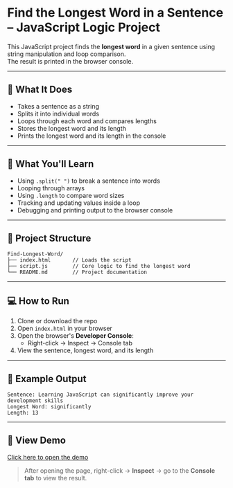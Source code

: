 #  Find the Longest Word in a Sentence – JavaScript Logic Project

This JavaScript project finds the **longest word** in a given sentence using string manipulation and loop comparison.  
The result is printed in the browser console.

---

## 🚀 What It Does

- Takes a sentence as a string
- Splits it into individual words
- Loops through each word and compares lengths
- Stores the longest word and its length
- Prints the longest word and its length in the console

---

## 🧠 What You'll Learn

- Using `.split(" ")` to break a sentence into words
- Looping through arrays
- Using `.length` to compare word sizes
- Tracking and updating values inside a loop
- Debugging and printing output to the browser console

---

## 📁 Project Structure

```
Find-Longest-Word/
├── index.html       // Loads the script
├── script.js        // Core logic to find the longest word
└── README.md        // Project documentation
```

---

## 💻 How to Run

1. Clone or download the repo
2. Open `index.html` in your browser
3. Open the browser's **Developer Console**:
   - Right-click → Inspect → Console tab
4. View the sentence, longest word, and its length

---

## 🧪 Example Output

```
Sentence: Learning JavaScript can significantly improve your development skills
Longest Word: significantly
Length: 13
```

---

## 🔗 View Demo

[Click here to open the demo](https://abhishekdevelops.github.io/Find-Longest-Word)

> After opening the page, right-click → **Inspect** → go to the **Console tab** to view the result.
